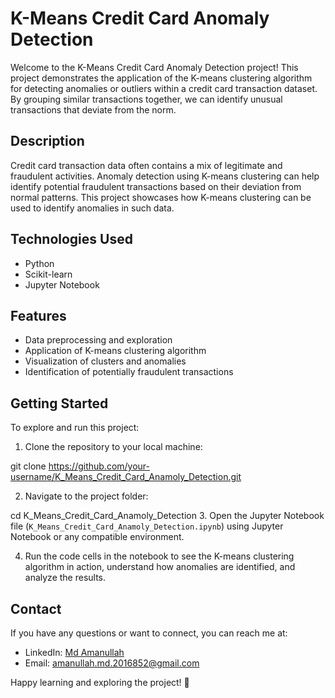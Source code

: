 # K-Means Credit Card Anomaly Detection

Welcome to the K-Means Credit Card Anomaly Detection project! This project demonstrates the application of the K-means clustering algorithm for detecting anomalies or outliers within a credit card transaction dataset. By grouping similar transactions together, we can identify unusual transactions that deviate from the norm.

## Description

Credit card transaction data often contains a mix of legitimate and fraudulent activities. Anomaly detection using K-means clustering can help identify potential fraudulent transactions based on their deviation from normal patterns. This project showcases how K-means clustering can be used to identify anomalies in such data.

## Technologies Used

- Python
- Scikit-learn
- Jupyter Notebook

## Features

- Data preprocessing and exploration
- Application of K-means clustering algorithm
- Visualization of clusters and anomalies
- Identification of potentially fraudulent transactions

## Getting Started

To explore and run this project:

1. Clone the repository to your local machine:

git clone https://github.com/your-username/K_Means_Credit_Card_Anamoly_Detection.git

2. Navigate to the project folder:

cd K_Means_Credit_Card_Anamoly_Detection
3. Open the Jupyter Notebook file (`K_Means_Credit_Card_Anamoly_Detection.ipynb`) using Jupyter Notebook or any compatible environment.

4. Run the code cells in the notebook to see the K-means clustering algorithm in action, understand how anomalies are identified, and analyze the results.


## Contact

If you have any questions or want to connect, you can reach me at:

- LinkedIn: [Md Amanullah](https://www.linkedin.com/in/md-amanullah-6ba173219/)
- Email: amanullah.md.2016852@gmail.com

Happy learning and exploring the project! 🚀

